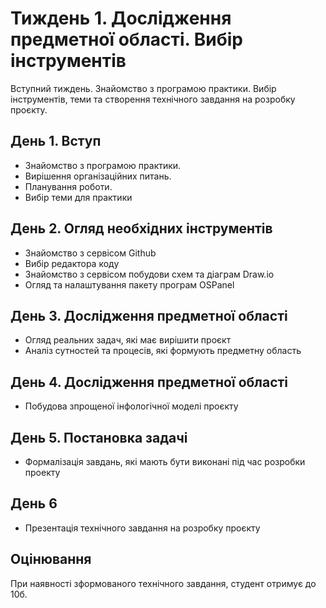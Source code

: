 # Тиждень 1. Дослідження предметної області. Вибір інструментів

Вступний тиждень. Знайомство з програмою практики. Вибір інструментів, теми та створення технічного завдання на розробку проєкту.

## День 1. Вступ
- Знайомство з програмою практики. 
- Вирішення організаційних питань. 
- Планування роботи.
- Вибір теми для практики

## День 2. Огляд необхідних інструментів
- Знайомство з сервісом Github
- Вибір редактора коду
- Знайомство з сервісом побудови схем та діаграм Draw.io
- Огляд та налаштування пакету програм OSPanel

## День 3. Дослідження предметної області
- Огляд реальних задач, які має вирішити проєкт
- Аналіз сутностей та процесів, які формують предметну область
  
## День 4. Дослідження предметної області
- Побудова зпрощеної інфологічної моделі проєкту

## День 5. Постановка задачі
- Формалізація завдань, які мають бути виконані під час розробки проекту

## День 6
- Презентація технічного завдання на розробку проєкту

## Оцінювання
При наявності зформованого технічного завдання, студент отримує до 10б.


